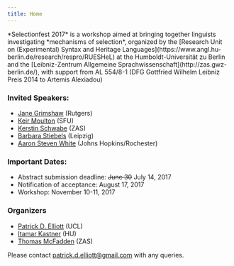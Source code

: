 ```yaml
---
title: Home
---
```


<div class="pt2 pt4-ns garamond navy lh-copy measure">
*Selectionfest 2017* is a workshop aimed at bringing together linguists investigating *mechanisms of selection*, organized by the [Research Unit on (Experimental) Syntax and Heritage Languages](https://www.angl.hu-berlin.de/research/respro/RUESHeL) at the Humboldt-Universität zu Berlin and the [Leibniz-Zentrum Allgemeine Sprachwissenschaft](http://zas.gwz-berlin.de/), with support from AL 554/8-1 (DFG Gottfried Wilhelm Leibniz Preis 2014 to Artemis Alexiadou)


### Invited Speakers:

* [Jane Grimshaw](https://sites.google.com/site/janegrimshaw/) (Rutgers)
* [Keir Moulton](http://www.sfu.ca/~kmoulton/) (SFU)
* [Kerstin Schwabe](http://www.zas.gwz-berlin.de/mitarbeiter_schwabe.html) (ZAS)
* [Barbara Stiebels](http://home.uni-leipzig.de/stiebels/) (Leipzig)
* [Aaron Steven White](http://aswhite.net/) (Johns Hopkins/Rochester)

### Important Dates:

* Abstract submission deadline: ~~June 30~~ July 14, 2017
* Notification of acceptance: August 17, 2017
* Workshop: November 10-11, 2017

### Organizers

* [Patrick D. Elliott](http://patrickdelliott.com) (UCL)
* [Itamar Kastner](http://amor.cms.hu-berlin.de/~kastneri/) (HU)
* [Thomas McFadden](http://www.zas.gwz-berlin.de/mitarbeiter_mcfadden.html) (ZAS)

Please contact [patrick.d.elliott@gmail.com](mailto:patrick.d.elliott@gmail.com) with any queries.
</div>

